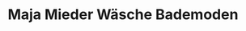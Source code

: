 ---
title: "Maja Mieder Wäsche Bademoden"
url: /heidelberg/maja-mieder-waesche-bademoden/
shop: Kleidung
---
